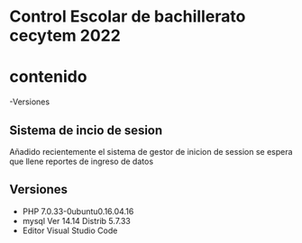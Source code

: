 # Control Escolar de bachillerato cecytem 2022
# contenido
 -Versiones

## Sistema de incio de sesion
Añadido recientemente el sistema de gestor de  inicion de  session se espera que llene reportes de ingreso de datos


## Versiones
- PHP 7.0.33-0ubuntu0.16.04.16
- mysql  Ver 14.14 Distrib 5.7.33
- Editor Visual Studio Code